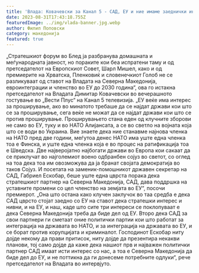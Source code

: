 ```yaml
---
title: 'Влада: Ковачевски за Канал 5 - САД, ЕУ и ние имаме заеднички интерес, Северна Македонија членка на ЕУ - 31 АВГУСТ 2023'
date: 2023-08-31T17:43:18.755Z
featuredImage: ../img/vlada-banner.jpg.webp
author: Филип Поповски
category: македонија
featured: true
---
```

„Стратешкиот форум во Блед ја разбранува домашната и меѓународната јавност, но пораките кои беа испратени таму и од претседателот на Европскиот Совет, Шарл Мишел, како и од премиерите на Хрватска, Пленковиќ и словенечкиот Голоб не се разликуваат од ставот на Владата на Северна Македонија, евроинтеграции и членство во ЕУ до 2030 година“, ова го истакна претседателот на Владата Димитар Ковачевски во вечерашното гостување во „Вести Плус“ на Канал 5 телевизија.
„ЕУ веќе има интерес за проширување, ако во минатото требаше да се најдат држави кои што се за проширување, сега веќе не можат да се најдат држави кои што се против проширување.
Проширувањето стана еден од клучните зборови не само во ЕУ, туку и во НАТО Алијансата, а се во светло на војната која што се води во Украина. Вие знаете дека ние станавме најнова членка на НАТО пред две години, меѓутоа денес НАТО има уште една членка тоа е Финска, и уште една членка која е во процес на ратификација тоа е Шведска. Две најверојатно најбогати држави во Европа кои сакаат да се приклучат во најголемиот воено одбранбен сојуз во светот, со оглед на тоа дека тоа им овозможува да ја бранат својата демократија во таков Сојуз.
И посетата на заменик-помошникот државен секретар на САД, Габриел Ескобар, беше уште една цврста порака дека стратешкиот партнер на Северна Македонија, САД, дава поддршка на уставните промени со цел членство на земјата во ЕУ“, посочи премиерот.
„Она што остана како клучен заклучок во таа средба е дека САД цврсто стојат заедно со ЕУ на ставот дека стратешки интерес и нивни, и на ЕУ, и наш, каде што сите три интереси се поклопуваат е дека Северна Македонија треба да биде дел од ЕУ.
Второ дека САД за свои партнери ги сметаат оние политички партии кои што работат за интеграција на државата во НАТО, и за интеграција на државата во ЕУ, и се борат против корупцијата и криминалот. Господинот Ескобар ниту дојде некому да прави притисок, ниту дојде да презентира некакви планови, тој само дојде да каже дека нашиот прв и најважен политички партнер САД имаат исти интерес со нас, а тоа е Северна Македонија да биде дел до ЕУ, и не поттикна да ги донесеме потребните одлуки“, рече претседателот на Владата во интервјуто.
